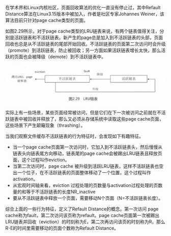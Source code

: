 在学术界和Linux内核社区，页面回收算法的优化一直没有停止过，其中Refault Distance算法在Linux3.15版本中被加入，作者是社区专家Johannes Weiner，该算法目前只针对page cache类型的页面。

如图2.29所示，对于page cache类型的LRU链表来说，有两个链表值得关注，分别是活跃链表和不活跃链表。新产生的page总是加入到不活跃链表的头部，页面回收也总是从不活跃链表的尾部开始回收。不活跃链表的页面第二次访问时会升级（promote）到活跃链表，防止被回收；另一方面如果活跃链表增长太快，那么活跃的页面也会被降级（demote）到不活跃链表中。

![LRU链表](picture/LRU链表.png)

实际上有一些场景，某些页面经常被访问，但是它们在下一次被访问之前就在不活跃链表中被回收并释放了，那么又必须从存储系统中读取这些page cache页面，这些场景下产生颠簸现象（thrashing）。

当我们观察文件缓存不活跃链表的行为特征时，会发现如下有趣特征。

- 当一个page cache页面第一次访问时，它加入到不活跃链表头，然后慢慢从链表头向链表尾方向移动，链表尾的page cache会被踢出LRU链表且释放页面，这个过程叫作eviction。
- 当第二次访问时，page cache 被升级到活跃LRU链表，这样不活跃链表也空出一个位子，在不活跃链表的页面整体移动了一个位置，这个过程叫作activation。
- 从宏观时间轴来看，eviction 过程处理的页数量与activation过程处理的页数量的和等于不活跃链表的长度NR_inactive
- 要从不活跃链表中释放一个页面，需要移动N个页面（N=不活跃链表长度）。

综合上面的一些行为特征，定义了Refault Distance的概念。第一次访问 page cache称为fault，第二次访问该页称为refault。page cache页面第一次被踢出LRU链表并回收（eviction）的时刻称为E，第二次再访问该页的时刻称为R，那么R-E的时间里需要移动的页面个数称为Refault Distance。